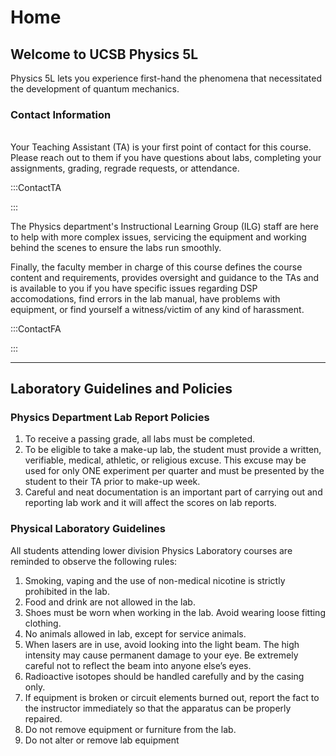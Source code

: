 # Home 



## Welcome to UCSB Physics 5L



Physics 5L lets you experience first-hand the phenomena that necessitated the development of quantum mechanics. 

### Contact Information

######

Your Teaching Assistant (TA) is your first point of contact for this course. 
      Please reach out to them if you have questions about labs, completing your assignments, grading, regrade requests, or attendance. 

:::ContactTA

:::

The Physics department's Instructional Learning Group (ILG) staff are here to help with more complex issues, servicing the equipment and working behind the scenes to ensure the labs run smoothly. 

Finally, the faculty member in charge of this course defines the course content and requirements, provides oversight and guidance to the TAs and is available to you if you have specific issues regarding DSP accomodations, find errors in the lab manual, have problems with equipment, or find yourself a witness/victim of any kind of harassment.

:::ContactFA

:::




<!-- ## Schedule (Spring 2021)

The table below shows the weekly schedule

:::Table
| Week      | Assignments due Mondays at Noon|
| ---       | ---     |
|Week 1     | No Labs  |
|Week 2     | No Labs  |
|Week 3     | [Tues]() [Wed]() [Thurs]()  |
|Week 4     | [Tues]() [Wed]() [Thurs]()      |
|Week 5     | [Tues]() [Wed]() [Thurs]()      |
|Week 6     | [Tues]() [Wed]() [Thurs]()      |
|Week 7     | [Tues]() [Wed]() [Thurs]() [Fri]() |
|Week 8     | Make-Up Labs  |
|Week 9     | No Labs  |
|Week 10    | No Labs  |


::: -->

---

## Laboratory Guidelines and Policies



### Physics Department Lab Report Policies
1. To receive a passing grade, all labs must be completed.
2. To be eligible to take a make-up lab, the student must provide a written, verifiable, medical, athletic, or religious excuse. This excuse may be used for only ONE experiment per quarter and must be presented by the student to their TA prior to make-up week.
3. Careful and neat documentation is an important part of carrying out and reporting lab work and it will affect the scores on lab reports.

### Physical Laboratory Guidelines
All students attending lower division Physics Laboratory courses are reminded to observe the following rules:
1. Smoking, vaping and the use of non-medical nicotine is strictly prohibited in the lab.
2. Food and drink are not allowed in the lab.
3. Shoes must be worn when working in the lab. Avoid wearing loose fitting clothing.
4. No animals allowed in lab, except for service animals.
5. When lasers are in use, avoid looking into the light beam. The high intensity may cause permanent damage to your 
eye. Be extremely careful not to reflect the beam into anyone else’s eyes. 
6. Radioactive isotopes should be handled carefully and by the casing only.
7. If equipment is broken or circuit elements burned out, report the fact to the instructor immediately so that the 
apparatus can be properly repaired.
8. Do not remove equipment or furniture from the lab.
9. Do not alter or remove lab equipment

